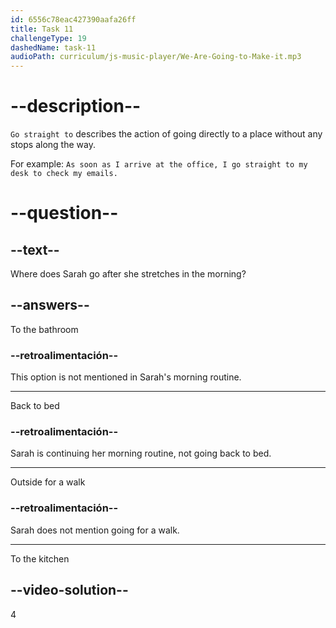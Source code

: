 ```yaml
---
id: 6556c78eac427390aafa26ff
title: Task 11
challengeType: 19
dashedName: task-11
audioPath: curriculum/js-music-player/We-Are-Going-to-Make-it.mp3
---
```


<!--
AUDIO REFERENCE: 
The first thing I do is stretch a bit to wake up. Then, I go straight to the kitchen to make a cup of coffee. It's my morning fuel!

Delete this after adding the audio.

-->
# --description--

`Go straight to` describes the action of going directly to a place without any stops along the way.

For example: `As soon as I arrive at the office, I go straight to my desk to check my emails.`

# --question--

## --text--

Where does Sarah go after she stretches in the morning?

## --answers--

To the bathroom

### --retroalimentación--

This option is not mentioned in Sarah's morning routine.

---

Back to bed

### --retroalimentación--

Sarah is continuing her morning routine, not going back to bed.

---

Outside for a walk

### --retroalimentación--

Sarah does not mention going for a walk.

---

To the kitchen

## --video-solution--

4
